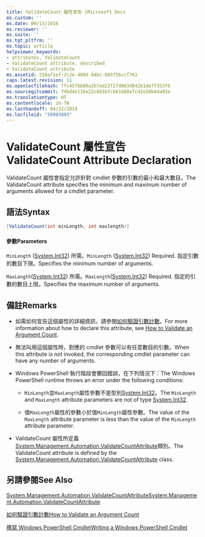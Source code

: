 ```yaml
---
title: ValidateCount 屬性宣告 |Microsoft Docs
ms.custom: ''
ms.date: 09/13/2016
ms.reviewer: ''
ms.suite: ''
ms.tgt_pltfrm: ''
ms.topic: article
helpviewer_keywords:
- attributes, ValidateCount
- ValidateCount attribute, described
- ValidateCount attribute
ms.assetid: 516af1ef-2c2e-408d-84bc-865f5bccf761
caps.latest.revision: 11
ms.openlocfilehash: ffc45f6b80a2b7ed22f27d083d042b1de7f353f6
ms.sourcegitcommit: f4bd4e116e22c8b5bfcb61680a7c42e58b4da93e
ms.translationtype: HT
ms.contentlocale: zh-TW
ms.lasthandoff: 04/22/2019
ms.locfileid: "59983893"
---
```

# <a name="validatecount-attribute-declaration"></a><span data-ttu-id="ca821-102">ValidateCount 屬性宣告</span><span class="sxs-lookup"><span data-stu-id="ca821-102">ValidateCount Attribute Declaration</span></span>

<span data-ttu-id="ca821-103">ValidateCount 屬性會指定允許針對 cmdlet 參數的引數的最小和最大數目。</span><span class="sxs-lookup"><span data-stu-id="ca821-103">The ValidateCount attribute specifies the minimum and maximum number of arguments allowed for a cmdlet parameter.</span></span>

## <a name="syntax"></a><span data-ttu-id="ca821-104">語法</span><span class="sxs-lookup"><span data-stu-id="ca821-104">Syntax</span></span>

```csharp
[ValidateCount(int minLength, int maxlength)]
```

#### <a name="parameters"></a><span data-ttu-id="ca821-105">參數</span><span class="sxs-lookup"><span data-stu-id="ca821-105">Parameters</span></span>

<span data-ttu-id="ca821-106">`MinLength` ([System.Int32][]) 所需。</span><span class="sxs-lookup"><span data-stu-id="ca821-106">`MinLength` ([System.Int32][]) Required.</span></span> <span data-ttu-id="ca821-107">指定引數的數目下限。</span><span class="sxs-lookup"><span data-stu-id="ca821-107">Specifies the minimum number of arguments.</span></span>

<span data-ttu-id="ca821-108">`MaxLength`([System.Int32][]) 所需。</span><span class="sxs-lookup"><span data-stu-id="ca821-108">`MaxLength`([System.Int32][]) Required.</span></span> <span data-ttu-id="ca821-109">指定的引數的數目上限。</span><span class="sxs-lookup"><span data-stu-id="ca821-109">Specifies the maximum number of arguments.</span></span>

## <a name="remarks"></a><span data-ttu-id="ca821-110">備註</span><span class="sxs-lookup"><span data-stu-id="ca821-110">Remarks</span></span>

- <span data-ttu-id="ca821-111">如需如何宣告這個屬性的詳細資訊，請參閱[如何驗證引數計數][]。</span><span class="sxs-lookup"><span data-stu-id="ca821-111">For more information about how to declare this attribute, see [How to Validate an Argument Count][].</span></span>

- <span data-ttu-id="ca821-112">無法叫用這個屬性時，對應的 cmdlet 參數可以有任意數目的引數。</span><span class="sxs-lookup"><span data-stu-id="ca821-112">When this attribute is not invoked, the corresponding cmdlet parameter can have any number of arguments.</span></span>

- <span data-ttu-id="ca821-113">Windows PowerShell 執行階段會擲回錯誤，在下列情況下：</span><span class="sxs-lookup"><span data-stu-id="ca821-113">The Windows PowerShell runtime throws an error under the following conditions:</span></span>

    - <span data-ttu-id="ca821-114">`MinLength`並`MaxLength`屬性參數不是型別[System.Int32][]。</span><span class="sxs-lookup"><span data-stu-id="ca821-114">The `MinLength` and `MaxLength` attribute parameters are not of type [System.Int32][].</span></span>

    - <span data-ttu-id="ca821-115">值`MaxLength`屬性的參數小於值`MinLength`屬性參數。</span><span class="sxs-lookup"><span data-stu-id="ca821-115">The value of the `MaxLength` attribute parameter is less than the value of the `MinLength` attribute parameter.</span></span>

- <span data-ttu-id="ca821-116">ValidateCount 屬性所定義[System.Management.Automation.ValidateCountAttribute][]類別。</span><span class="sxs-lookup"><span data-stu-id="ca821-116">The ValidateCount attribute is defined by the [System.Management.Automation.ValidateCountAttribute][] class.</span></span>

## <a name="see-also"></a><span data-ttu-id="ca821-117">另請參閱</span><span class="sxs-lookup"><span data-stu-id="ca821-117">See Also</span></span>

<span data-ttu-id="ca821-118">[System.Management.Automation.ValidateCountAttribute][]</span><span class="sxs-lookup"><span data-stu-id="ca821-118">[System.Management.Automation.ValidateCountAttribute][]</span></span>

<span data-ttu-id="ca821-119">[如何驗證引數計數][]</span><span class="sxs-lookup"><span data-stu-id="ca821-119">[How to Validate an Argument Count][]</span></span>

<span data-ttu-id="ca821-120">[撰寫 Windows PowerShell Cmdlet][]</span><span class="sxs-lookup"><span data-stu-id="ca821-120">[Writing a Windows PowerShell Cmdlet][]</span></span>

[如何驗證引數計數]: how-to-validate-an-argument-count.md
[How to Validate an Argument Count]: how-to-validate-an-argument-count.md
[撰寫 Windows PowerShell Cmdlet]: writing-a-windows-powershell-cmdlet.md
[Writing a Windows PowerShell Cmdlet]: writing-a-windows-powershell-cmdlet.md

[System.Int32]: /dotnet/api/System.Int32
[System.Management.Automation.ValidateCountAttribute]: /dotnet/api/System.Management.Automation.ValidateCountAttribute
